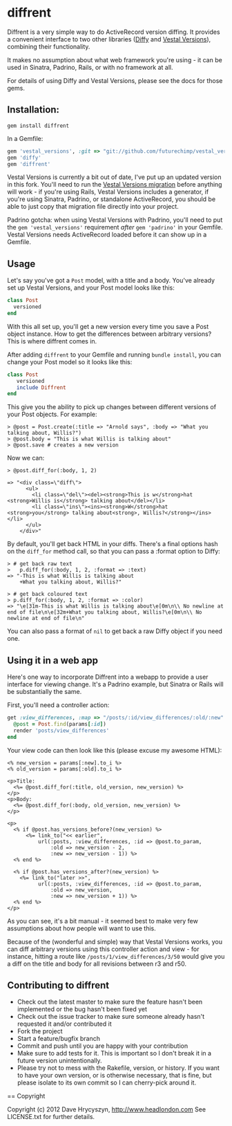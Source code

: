 diffrent
========

Diffrent is a very simple way to do ActiveRecord version diffing. It provides
a convenient interface to two other libraries 
([Diffy](https://github.com/samg/diffy) and [Vestal Versions](https://github.com/laserlemon/vestal_versions)), combining their functionality. 

It makes no assumption about what web framework you're using - it can be used in
Sinatra, Padrino, Rails, or with no framework at all. 

For details of using Diffy and Vestal Versions, please see the docs for those
gems.

Installation:
-------------

```
gem install diffrent
```

In a Gemfile:

```ruby 
gem 'vestal_versions', :git => "git://github.com/futurechimp/vestal_versions.git"
gem 'diffy'
gem 'diffrent'
```
Vestal Versions is currently a bit out of date, I've put up an updated version
in this fork. You'll need to run the [Vestal Versions migration](https://github.com/laserlemon/vestal_versions/blob/master/lib/generators/vestal_versions/migration/templates/migration.rb) before anything will work - if you're using Rails, Vestal Versions includes a generator, if you're using Sinatra, Padrino, or standalone ActiveRecord, you should be able to just copy that migration file directly into your project.

Padrino gotcha: when using Vestal Versions with Padrino, you'll need to put the
`gem 'vestal_versions'` requirement *after* `gem 'padrino'` in your Gemfile.
Vestal Versions needs ActiveRecord loaded before it can show up in a Gemfile. 


Usage
-----

Let's say you've got a `Post` model, with a title and a body. You've already
set up Vestal Versions, and
your Post model looks like this:

```ruby
class Post
  versioned
end
```

With this all set up, you'll get a new version every time you save a Post object
instance. How to get the differences between arbitrary versions? This is where
diffrent comes in. 

After adding `diffrent` to your Gemfile and running `bundle install`, you can 
change your Post model so it looks like this:

```ruby
class Post
   versioned
   include Diffrent
end
```

This give you the ability to pick up changes between different versions of your
Post objects. For example:

    > @post = Post.create(:title => "Arnold says", :body => "What you talking about, Willis?")
    > @post.body = "This is what Willis is talking about"
    > @post.save # creates a new version

Now we can:

    > @post.diff_for(:body, 1, 2)

    => "<div class=\"diff\">
          <ul>
            <li class=\"del\"><del><strong>This is w</strong>hat <strong>Willis is</strong> talking about</del></li>
            <li class=\"ins\"><ins><strong>W</strong>hat <strong>you</strong> talking about<strong>, Willis?</strong></ins></li>
          </ul>
        </div>"

By default, you'll get back HTML in your diffs. There's a final options hash 
on the `diff_for` method call, so that you can pass a :format option to Diffy:

    > # get back raw text
    >   p.diff_for(:body, 1, 2, :format => :text)
    => "-This is what Willis is talking about
        +What you talking about, Willis?" 

    > # get back coloured text
    > p.diff_for(:body, 1, 2, :format => :color)
    => "\e[31m-This is what Willis is talking about\e[0m\n\\ No newline at end of file\n\e[32m+What you talking about, Willis?\e[0m\n\\ No newline at end of file\n" 

You can also pass a format of `nil` to get back a raw Diffy object if you need one.


Using it in a web app
---------------------

Here's one way to incorporate Diffrent into a webapp to provide a user interface
for viewing change. It's a Padrino example, but Sinatra or Rails will be 
substantially the same.

First, you'll need a controller action:

```ruby
get :view_differences, :map => "/posts/:id/view_differences/:old/:new" do
  @post = Post.find(params[:id])
  render 'posts/view_differences'
end
```

Your view code can then look like this (please excuse my awesome HTML):

```erb
<% new_version = params[:new].to_i %>
<% old_version = params[:old].to_i %>

<p>Title:
  <%= @post.diff_for(:title, old_version, new_version) %>
</p>
<p>Body:
  <%= @post.diff_for(:body, old_version, new_version) %>
</p>

<p>
  <% if @post.has_versions_before?(new_version) %>
      <%= link_to("<< earlier", 
          url(:posts, :view_differences, :id => @post.to_param, 
              :old => new_version - 2,
              :new => new_version - 1)) %>
  <% end %>

  <% if @post.has_versions_after?(new_version) %>
    <%= link_to("later >>", 
          url(:posts, :view_differences, :id => @post.to_param, 
              :old => new_version,
              :new => new_version + 1)) %>
  <% end %>
</p>
```

As you can see, it's a bit manual - it seemed best to make very few assumptions
about how people will want to use this. 

Because of the (wonderful and simple) way that Vestal Versions works, you can 
diff arbitrary versions using this controller action and view - for instance, 
hitting a route like `/posts/1/view_differences/3/50` would give you a diff
on the title and body for all revisions between r3 and r50. 


Contributing to diffrent
------------------------

* Check out the latest master to make sure the feature hasn't been implemented or the bug hasn't been fixed yet
* Check out the issue tracker to make sure someone already hasn't requested it and/or contributed it
* Fork the project
* Start a feature/bugfix branch
* Commit and push until you are happy with your contribution
* Make sure to add tests for it. This is important so I don't break it in a future version unintentionally.
* Please try not to mess with the Rakefile, version, or history. If you want to have your own version, or is otherwise necessary, that is fine, but please isolate to its own commit so I can cherry-pick around it.

== Copyright

Copyright (c) 2012 Dave Hrycyszyn, http://www.headlondon.com
See LICENSE.txt for further details.


